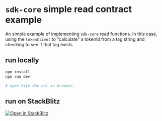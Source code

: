 # `sdk-core` simple read contract example

An simple example of implementing `sdk-core` read functions. In this case, using the `tokenClient` to "calculate" a tokenId from a tag string and checking to see if that tag exists.

## run locally

```bash
npm install
npm run dev

# open Vite dev url in browser.
```

## run on StackBlitz

[![Open in StackBlitz](https://developer.stackblitz.com/img/open_in_stackblitz.svg)](https://stackblitz.com/github/ethereum-tag-service/examples/tree/main/sdk-core/simple_read)
